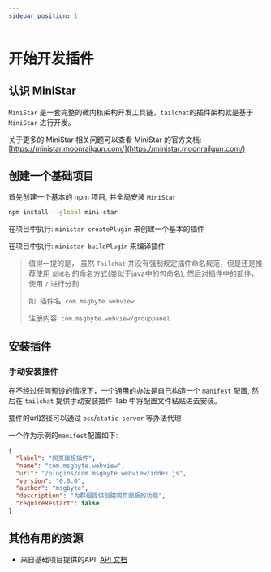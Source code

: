 ```yaml
---
sidebar_position: 1
---
```


# 开始开发插件

## 认识 MiniStar

`MiniStar` 是一套完整的微内核架构开发工具链，`tailchat`的插件架构就是基于 `MiniStar` 进行开发。

关于更多的 MiniStar 相关问题可以查看 MiniStar 的官方文档: [https://ministar.moonrailgun.com/](https://ministar.moonrailgun.com/)

## 创建一个基础项目

首先创建一个基本的 npm 项目, 并全局安装 `MiniStar`

```bash
npm install --global mini-star
```

在项目中执行: `ministar createPlugin` 来创建一个基本的插件

在项目中执行: `ministar buildPlugin` 来编译插件

> 值得一提的是， 虽然 `Tailchat` 并没有强制规定插件命名规范，但是还是推荐使用 `反域名` 的命名方式(类似于java中的包命名), 然后对插件中的部件，使用 `/` 进行分割
> 
> 如:
> 插件名: `com.msgbyte.webview`
>
> 注册内容: `com.msgbyte.webview/grouppanel`

## 安装插件

### 手动安装插件

在不经过任何预设的情况下，一个通用的办法是自己构造一个 `manifest` 配置, 然后在 `tailchat` 提供手动安装插件 Tab 中将配置文件粘贴进去安装。

插件的url路径可以通过 `oss`/`static-server` 等办法代理

一个作为示例的`manifest`配置如下:

```json
{
  "label": "网页面板插件",
  "name": "com.msgbyte.webview",
  "url": "/plugins/com.msgbyte.webview/index.js",
  "version": "0.0.0",
  "author": "msgbyte",
  "description": "为群组提供创建网页面板的功能",
  "requireRestart": false
}
```

## 其他有用的资源

- 来自基础项目提供的API: [API 文档](./api/common)
